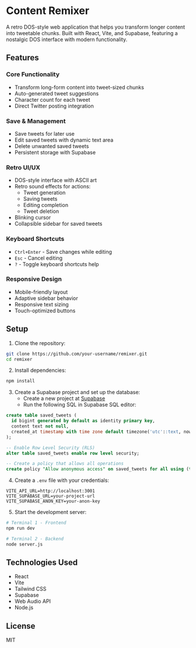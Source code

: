# Content Remixer

A retro DOS-style web application that helps you transform longer content into tweetable chunks. Built with React, Vite, and Supabase, featuring a nostalgic DOS interface with modern functionality.

## Features

### Core Functionality
- Transform long-form content into tweet-sized chunks
- Auto-generated tweet suggestions
- Character count for each tweet
- Direct Twitter posting integration

### Save & Management
- Save tweets for later use
- Edit saved tweets with dynamic text area
- Delete unwanted saved tweets
- Persistent storage with Supabase

### Retro UI/UX
- DOS-style interface with ASCII art
- Retro sound effects for actions:
  - Tweet generation
  - Saving tweets
  - Editing completion
  - Tweet deletion
- Blinking cursor
- Collapsible sidebar for saved tweets

### Keyboard Shortcuts
- `Ctrl+Enter` - Save changes while editing
- `Esc` - Cancel editing
- `?` - Toggle keyboard shortcuts help

### Responsive Design
- Mobile-friendly layout
- Adaptive sidebar behavior
- Responsive text sizing
- Touch-optimized buttons

## Setup

1. Clone the repository:
```bash
git clone https://github.com/your-username/remixer.git
cd remixer
```

2. Install dependencies:
```bash
npm install
```

3. Create a Supabase project and set up the database:
   - Create a new project at [Supabase](https://supabase.com)
   - Run the following SQL in Supabase SQL editor:
```sql
create table saved_tweets (
  id bigint generated by default as identity primary key,
  content text not null,
  created_at timestamp with time zone default timezone('utc'::text, now()) not null
);

-- Enable Row Level Security (RLS)
alter table saved_tweets enable row level security;

-- Create a policy that allows all operations
create policy "Allow anonymous access" on saved_tweets for all using (true);
```

4. Create a `.env` file with your credentials:
```env
VITE_API_URL=http://localhost:3001
VITE_SUPABASE_URL=your-project-url
VITE_SUPABASE_ANON_KEY=your-anon-key
```

5. Start the development server:
```bash
# Terminal 1 - Frontend
npm run dev

# Terminal 2 - Backend
node server.js
```

## Technologies Used
- React
- Vite
- Tailwind CSS
- Supabase
- Web Audio API
- Node.js

## License
MIT
